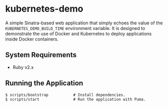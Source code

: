 # kubernetes-demo

A simple Sinatra-based web application that simply echoes the value of the 
`KUBERNETES_DEMO_BUILD_TIME` environment variable. It is designed to demonstrate
the use of Docker and Kubernetes to deploy applications inside Docker 
containers.

## System Requirements

- Ruby v2.x

## Running the Application

```
$ scripts/bootstrap           # Install dependencies.
$ scripts/start               # Run the application with Puma.
